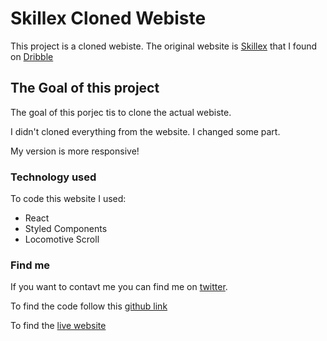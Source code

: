 # Skillex Cloned Webiste

This project is a cloned webiste. The original website is [Skillex](https://skillex.webflow.io/#find-passion) that I found on [Dribble](https://dribbble.com/shots/17015850-Skillex-Online-Education)

## The Goal of this project

The goal of this porjec tis to clone the actual webiste.

I didn't cloned everything from the website. I changed some part.

My version is more responsive!

### Technology used

To code this website I used:

- React
- Styled Components
- Locomotive Scroll

### Find me

If you want to contavt me you can find me on [twitter](https://twitter.com/Mathis1Humbert).

To find the code follow this [github link](https://github.com/MathisHumbert/react-clone-skillex-website)

To find the [live website](cloned-skillex-webiste.netlify.app)
